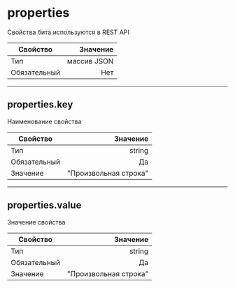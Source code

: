 # **properties**

Свойства бита используются в  REST API

|Свойство|Значение|
|----|---:|
|Тип|массив JSON|
|Обязательный|Нет|

----

## **properties**.**key**

Наименование свойства

|Свойство|Значение|
|----|---:|
|Тип|string|
|Обязательный|Да|
|Значение|"Произвольная строка"|

----

## **properties**.**value**

Значение свойства

|Свойство|Значение|
|----|---:|
|Тип|string|
|Обязательный|Да|
|Значение|"Произвольная строка"|
